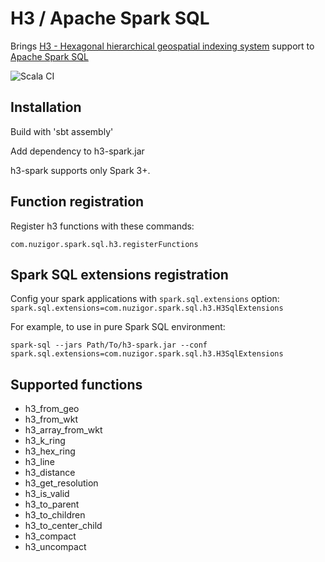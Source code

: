 # H3 / Apache Spark SQL

Brings [H3 - Hexagonal hierarchical geospatial indexing system](https://h3geo.org/) support to [Apache Spark SQL](https://spark.apache.org/)

![Scala CI](https://github.com/nuzigor/h3-spark/actions/workflows/scala.yml/badge.svg)

Installation
------------

Build with 'sbt assembly'

Add dependency to h3-spark.jar 

h3-spark supports only Spark 3+.

Function registration
--------------

Register h3 functions with these commands:

    com.nuzigor.spark.sql.h3.registerFunctions

Spark SQL extensions registration
--------------

Config your spark applications with `spark.sql.extensions` option: `spark.sql.extensions=com.nuzigor.spark.sql.h3.H3SqlExtensions`

For example, to use in pure Spark SQL environment:

    spark-sql --jars Path/To/h3-spark.jar --conf spark.sql.extensions=com.nuzigor.spark.sql.h3.H3SqlExtensions

Supported functions
--------------

- h3_from_geo
- h3_from_wkt
- h3_array_from_wkt
- h3_k_ring
- h3_hex_ring
- h3_line
- h3_distance
- h3_get_resolution
- h3_is_valid
- h3_to_parent
- h3_to_children
- h3_to_center_child
- h3_compact
- h3_uncompact